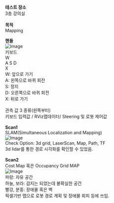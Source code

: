 **테스트 장소**<br>
3층 강의실<br>
<br>
**목적**<br>
Mapping <br>

**핸들**<br>
![Image](https://github.com/user-attachments/assets/6fbf289c-6f47-4a37-8695-05b8176540e8)<br>
키보드<br>
   W<br>
A  S  D<br>
   X<br>
W: 앞으로 가기<br>
A: 왼쪽으로 바퀴  회전<br>
S: 정지<br>
D: 오른쪽으로 바퀴 회전<br>
X: 뒤로 가기<br>
<br>
관측 값 3 종류(왼쪽부터)<br>
키보드 입력값 / RViz맵데이터/ Steering 및 로봇 제어값<br>
<br>
**Scan1**<br>
SLAM(Simultaneous Localization and Mapping)<br>
![Image](https://github.com/user-attachments/assets/e6d3cc8a-b624-4eab-927d-5f6bee2eebc2)<br>
Check Option: 3d grid, LaserScan, Map, Path, TF <br>
3d lidar를 통한 경로 시각화를 확인할 수 있었음.<br>
<br>
**Scan2**<br>
Cost Map 혹은 Occupancy Grid  MAP<br>
![Image](https://github.com/user-attachments/assets/a817a4d6-a30a-4d1d-bae4-5af83f2155d5)<br>
파랑: 자유 공간<br>
하늘, 보라: 감지는 되었는데 불확실한 공간<br>
빨강, 분홍: 장애물 혹은 벽<br>
픽셀기반 맵으로 로봇 경로 계획 및 장애물 회피 등에 쓰임.<br>
